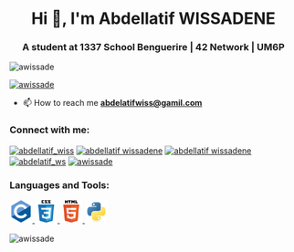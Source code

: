 <h1 align="center">Hi 👋, I'm Abdellatif WISSADENE</h1>
<h3 align="center">A student at 1337 School Benguerire | 42 Network | UM6P</h3>

<p align="left"> <img src="https://komarev.com/ghpvc/?username=awissade&label=Profile%20views&color=0e75b6&style=flat" alt="awissade" /> </p>

<p align="left"> <a href="https://github.com/ryo-ma/github-profile-trophy"><img src="https://github-profile-trophy.vercel.app/?username=awissade" alt="awissade" /></a> </p>

- 📫 How to reach me **abdelatifwiss@gamil.com**

<h3 align="left">Connect with me:</h3>
<p align="left">
<a href="https://twitter.com/abdellatif_wiss" target="blank"><img align="center" src="https://raw.githubusercontent.com/rahuldkjain/github-profile-readme-generator/master/src/images/icons/Social/twitter.svg" alt="abdellatif_wiss" height="30" width="40" /></a>
<a href="https://linkedin.com/in/abdellatif wissadene" target="blank"><img align="center" src="https://raw.githubusercontent.com/rahuldkjain/github-profile-readme-generator/master/src/images/icons/Social/linked-in-alt.svg" alt="abdellatif wissadene" height="30" width="40" /></a>
<a href="https://fb.com/abdellatif wissadene" target="blank"><img align="center" src="https://raw.githubusercontent.com/rahuldkjain/github-profile-readme-generator/master/src/images/icons/Social/facebook.svg" alt="abdellatif wissadene" height="30" width="40" /></a>
<a href="https://instagram.com/abdelatif_ws" target="blank"><img align="center" src="https://raw.githubusercontent.com/rahuldkjain/github-profile-readme-generator/master/src/images/icons/Social/instagram.svg" alt="abdelatif_ws" height="30" width="40" /></a>
<a href="https://www.leetcode.com/awissade" target="blank"><img align="center" src="https://raw.githubusercontent.com/rahuldkjain/github-profile-readme-generator/master/src/images/icons/Social/leet-code.svg" alt="awissade" height="30" width="40" /></a>
</p>

<h3 align="left">Languages and Tools:</h3>
<p align="left"> <a href="https://www.cprogramming.com/" target="_blank" rel="noreferrer"> <img src="https://raw.githubusercontent.com/devicons/devicon/master/icons/c/c-original.svg" alt="c" width="40" height="40"/> </a> <a href="https://www.w3schools.com/css/" target="_blank" rel="noreferrer"> <img src="https://raw.githubusercontent.com/devicons/devicon/master/icons/css3/css3-original-wordmark.svg" alt="css3" width="40" height="40"/> </a> <a href="https://www.w3.org/html/" target="_blank" rel="noreferrer"> <img src="https://raw.githubusercontent.com/devicons/devicon/master/icons/html5/html5-original-wordmark.svg" alt="html5" width="40" height="40"/> </a> <a href="https://www.python.org" target="_blank" rel="noreferrer"> <img src="https://raw.githubusercontent.com/devicons/devicon/master/icons/python/python-original.svg" alt="python" width="40" height="40"/> </a> </p>

<p><img align="center" src="https://github-readme-stats.vercel.app/api/top-langs?username=awissade&show_icons=true&locale=en&layout=compact" alt="awissade" /></p>
